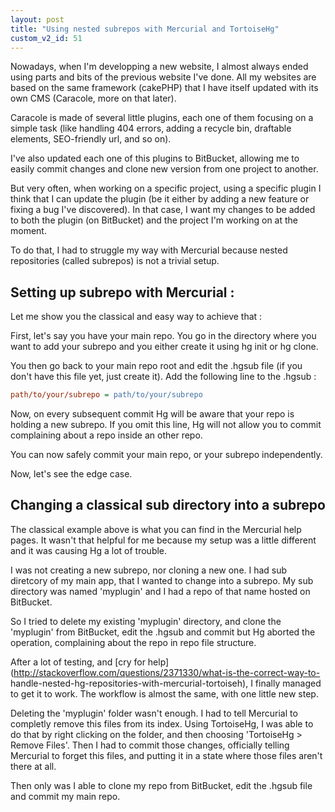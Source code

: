 ```yaml
---
layout: post
title: "Using nested subrepos with Mercurial and TortoiseHg"
custom_v2_id: 51
---
```


Nowadays, when I'm developping a new website, I almost always ended using
parts and bits of the previous website I've done. All my websites are based on
the same framework (cakePHP) that I have itself updated with its own CMS
(Caracole, more on that later).

Caracole is made of several little plugins, each one of them focusing on a
simple task (like handling 404 errors, adding a recycle bin, draftable
elements, SEO-friendly url, and so on).

I've also updated each one of this plugins to BitBucket, allowing me to easily
commit changes and clone new version from one project to another.

But very often, when working on a specific project, using a specific plugin I
think that I can update the plugin (be it either by adding a new feature or
fixing a bug I've discovered). In that case, I want my changes to be added to
both the plugin (on BitBucket) and the project I'm working on at the moment.

To do that, I had to struggle my way with Mercurial because nested
repositories (called subrepos) is not a trivial setup.

## Setting up subrepo with Mercurial :

Let me show you the classical and easy way to achieve that :

First, let's say you have your main repo. You go in the directory where you
want to add your subrepo and you either create it using hg init or hg clone.

You then go back to your main repo root and edit the .hgsub file (if you don't
have this file yet, just create it). Add the following line to the .hgsub :


```ini
path/to/your/subrepo = path/to/your/subrepo
```

Now, on every subsequent commit Hg will be aware that your repo is holding a
new subrepo. If you omit this line, Hg will not allow you to commit
complaining about a repo inside an other repo.

You can now safely commit your main repo, or your subrepo independently.

Now, let's see the edge case.

## Changing a classical sub directory into a subrepo

The classical example above is what you can find in the Mercurial help pages.
It wasn't that helpful for me because my setup was a little different and it
was causing Hg a lot of trouble.

I was not creating a new subrepo, nor cloning a new one. I had sub diretcory
of my main app, that I wanted to change into a subrepo. My sub directory was
named 'myplugin' and I had a repo of that name hosted on BitBucket.

So I tried to delete my existing 'myplugin' directory, and clone the
'myplugin' from BitBucket, edit the .hgsub and commit but Hg aborted the
operation, complaining about the repo in repo file structure.

After a lot of testing, and [cry for
help](http://stackoverflow.com/questions/2371330/what-is-the-correct-way-to-
handle-nested-hg-repositories-with-mercurial-tortoiseh), I finally managed to
get it to work. The workflow is almost the same, with one little new step.

Deleting the 'myplugin' folder wasn't enough. I had to tell Mercurial to
completly remove this files from its index. Using TortoiseHg, I was able to do
that by right clicking on the folder, and then choosing 'TortoiseHg > Remove
Files'. Then I had to commit those changes, officially telling Mercurial to
forget this files, and putting it in a state where those files aren't there at
all.

Then only was I able to clone my repo from BitBucket, edit the .hgsub file and
commit my main repo.

